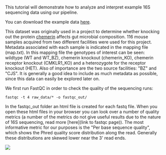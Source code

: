 This tutorial will demonstrate how to analyze and interpret example 16S sequencing data using our pipeline.

You can download the example data [here](https://www.dropbox.com/s/t0q0p88czo9hk6g/16S_tutorial.tar.gz?dl=0).

This dataset was originally used in a project to determine whether knocking out the protein [chemerin](https://en.wikipedia.org/wiki/Chemerin) affects gut microbial composition. 116 mouse samples acquired from two different facilities were used for this project. Metadata associated with each sample is indicated in the mapping file (map.txt). In this mapping file the genotypes of interest can be seen: wildtype (WT and WT_BZ), chemerin knockout (chemerin_KO), chemerin receptor knockout (CMKLR1_KO) and a heterozygote for the receptor knockout (HET). Also of importance are the two source facilities: "BZ" and "CJS". It is generally a good idea to include as much metadata as possible, since this data can easily be explored later on.

We first run FastQC in order to check the quality of the sequencing runs:

    fastqc -t 4 raw_data/* -o fastqc_out/

In the fastqc_out folder an html file is created for each fastq file. When you open these html files in your browser you can look over a number of quality metrics (a number of the metrics do not give useful results due to the nature of 16S sequencing, read more [here](link to fastqc page)). The most informative metric for our purposes is the "Per base sequence quality", which shows the Phred quality score distribution along the read. Generally these distributions are skewed lower near the 3' read ends. 


![](https://www.dropbox.com/s/g203ck2e0pka9oz/FastQC_boxplot_example.jpg?raw=1)